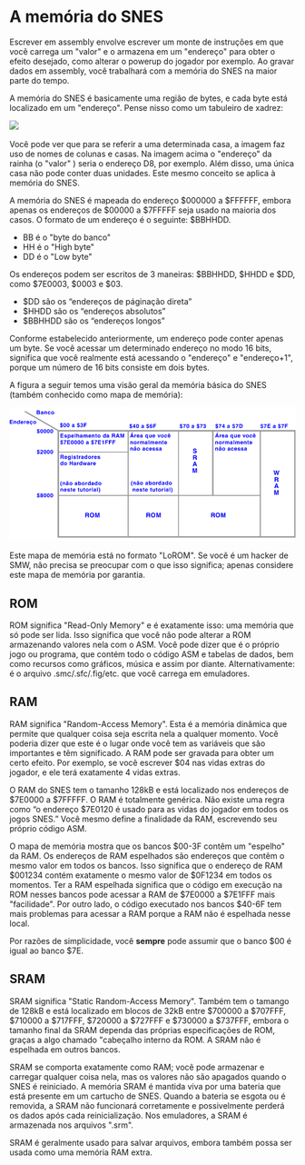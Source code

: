 # A memória do SNES

Escrever em assembly envolve escrever um monte de instruções em que você carrega um "valor" e o armazena em um "endereço" para obter o efeito desejado, como alterar o powerup do jogador por exemplo. Ao gravar dados em assembly, você trabalhará com a memória do SNES na maior parte do tempo.

A memória do SNES é basicamente uma região de bytes, e cada byte está localizado em um "endereço". Pense nisso como um tabuleiro de xadrez:

![](../.gitbook/assets/chessboard.png)

Você pode ver que para se referir a uma determinada casa, a imagem faz uso de nomes de colunas e casas. Na imagem acima o "endereço" da rainha \(o "valor" \) seria o endereço D8, por exemplo. Além disso, uma única casa não pode conter duas unidades. Este mesmo conceito se aplica à memória do SNES.

A memória do SNES é mapeada do endereço $000000 a $FFFFFF, embora apenas os endereços de $00000 a $7FFFFF seja usado na maioria dos casos. O formato de um endereço é o seguinte: $BBHHDD.

* BB é o "byte do banco"
* HH é o "High byte"
* DD é o "Low byte"

Os endereços podem ser escritos de 3 maneiras: $BBHHDD, $HHDD e $DD, como $7E0003, $0003 e $03.

* $DD são os “endereços de páginação direta”
* $HHDD são os “endereços absolutos”
* $BBHHDD são os “endereços longos”

Conforme estabelecido anteriormente, um endereço pode conter apenas um byte. Se você acessar um determinado endereço no modo 16 bits, significa que você realmente está acessando o "endereço" e "endereço+1", porque um número de 16 bits consiste em dois bytes.

A figura a seguir temos uma visão geral da memória básica do SNES \(também conhecido como mapa de memória\):

![The &#x201C;LoROM&#x201D; Memory Map](../.gitbook/assets/memory.png)

Este mapa de memória está no formato "LoROM". Se você é um hacker de SMW, não precisa se preocupar com o que isso significa; apenas considere este mapa de memória por garantia.

## ROM

ROM significa "Read-Only Memory" e é exatamente isso: uma memória que só pode ser lida. Isso significa que você não pode alterar a ROM armazenando valores nela com o ASM. Você pode dizer que é o próprio jogo ou programa, que contém todo o código ASM e tabelas de dados, bem como recursos como gráficos, música e assim por diante. Alternativamente: é o arquivo .smc/.sfc/.fig/etc. que você carrega em emuladores.

## RAM

RAM significa "Random-Access Memory". Esta é a memória dinâmica que permite que qualquer coisa seja escrita nela a qualquer momento. Você poderia dizer que este é o lugar onde você tem as variáveis que são importantes e têm significado. A RAM pode ser gravada para obter um certo efeito. Por exemplo, se você escrever $04 nas vidas extras do jogador, e ele terá exatamente 4 vidas extras.

O RAM do SNES tem o tamanho 128kB e está localizado nos endereços de $7E0000 a $7FFFFF. O RAM é totalmente genérica. Não existe uma regra como “o endereço $7E0120 é usado para as vidas do jogador em todos os jogos SNES.” Você mesmo define a finalidade da RAM, escrevendo seu próprio código ASM.

O mapa de memória mostra que os bancos $00-3F contêm um "espelho" da RAM. Os endereços de RAM espelhados são endereços que contêm o mesmo valor em todos os bancos. Isso significa que o endereço de RAM $001234 contém exatamente o mesmo valor de $0F1234 em todos os momentos. Ter a RAM espelhada significa que o código em execução na ROM nesses bancos pode acessar a RAM de $7E0000 a $7E1FFF mais "facilidade". Por outro lado, o código executado nos bancos $40-6F tem mais problemas para acessar a RAM porque a RAM não é espelhada nesse local.

Por razões de simplicidade, você **sempre** pode assumir que o banco $00 é igual ao banco $7E.

## SRAM

SRAM significa "Static Random-Access Memory". Também tem o tamango de 128kB e está localizado em blocos de 32kB entre $700000 a $707FFF, $710000 a $717FFF, $720000 a $727FFF e $730000 a $737FFF, embora o tamanho final da SRAM dependa das próprias especificações de ROM, graças a algo chamado "cabeçalho interno da ROM. A SRAM não é espelhada em outros bancos.

SRAM se comporta exatamente como RAM; você pode armazenar e carregar qualquer coisa nela, mas os valores não são apagados quando o SNES é reiniciado. A memória SRAM é mantida viva por uma bateria que está presente em um cartucho de SNES. Quando a bateria se esgota ou é removida, a SRAM não funcionará corretamente e possivelmente perderá os dados após cada reinicialização. Nos emuladores, a SRAM é armazenada nos arquivos ".srm".

SRAM é geralmente usado para salvar arquivos, embora também possa ser usada como uma memória RAM extra.
